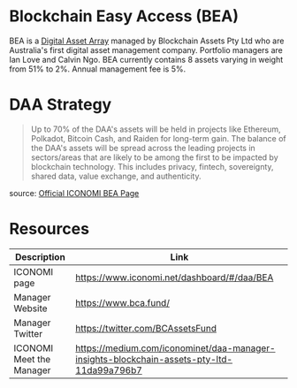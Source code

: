 # Blockchain Easy Access (BEA)
BEA is a [Digital Asset Array](../Digital-Asset-Arrays.md) managed by Blockchain Assets Pty Ltd who are Australia's first digital asset management company. Portfolio managers are Ian Love and Calvin Ngo. BEA currently contains 8 assets varying in weight from 51% to 2%. Annual management fee is 5%.

# DAA Strategy
> Up to 70% of the DAA's assets will be held in projects like Ethereum, Polkadot, Bitcoin Cash, and Raiden for long-term gain.
> The balance of the DAA's assets will be spread across the leading projects in sectors/areas that are likely to be among the first to be impacted by blockchain technology. This includes privacy, fintech, sovereignty, shared data, value exchange, and authenticity.

source: [Official ICONOMI BEA Page](https://www.iconomi.net/dashboard/#/daa/BEA)

# Resources
Description | Link 
---|---
ICONOMI page | https://www.iconomi.net/dashboard/#/daa/BEA
Manager Website | https://www.bca.fund/
Manager Twitter | https://twitter.com/BCAssetsFund
ICONOMI Meet the Manager | https://medium.com/iconominet/daa-manager-insights-blockchain-assets-pty-ltd-11da99a796b7
